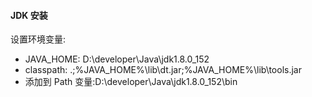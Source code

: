 #### JDK 安装

设置环境变量:

- JAVA_HOME: D:\developer\Java\jdk1.8.0_152
- classpath: .;%JAVA_HOME%\lib\dt.jar;%JAVA_HOME%\lib\tools.jar
- 添加到 Path 变量:D:\developer\Java\jdk1.8.0_152\bin
